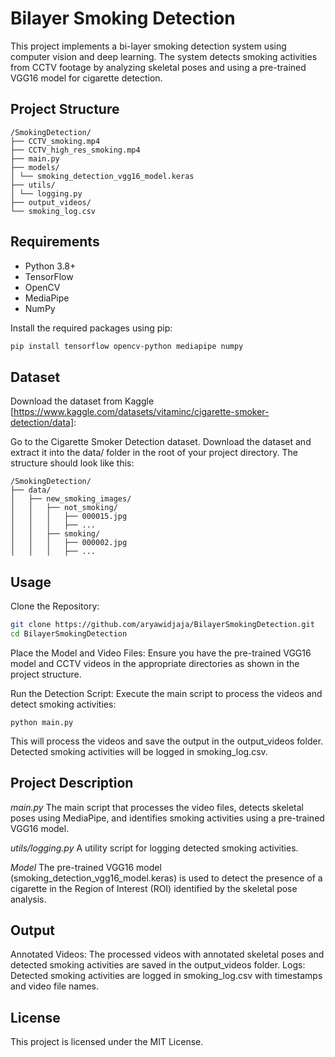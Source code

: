 # Bilayer Smoking Detection

This project implements a bi-layer smoking detection system using computer vision and deep learning. The system detects smoking activities from CCTV footage by analyzing skeletal poses and using a pre-trained VGG16 model for cigarette detection.

## Project Structure
```
/SmokingDetection/
├── CCTV_smoking.mp4
├── CCTV_high_res_smoking.mp4
├── main.py
├── models/
│ └── smoking_detection_vgg16_model.keras
├── utils/
│ └── logging.py
├── output_videos/
└── smoking_log.csv
```

## Requirements

- Python 3.8+
- TensorFlow
- OpenCV
- MediaPipe
- NumPy

Install the required packages using pip:

```bash
pip install tensorflow opencv-python mediapipe numpy
```

## Dataset
Download the dataset from Kaggle [https://www.kaggle.com/datasets/vitaminc/cigarette-smoker-detection/data]:

Go to the Cigarette Smoker Detection dataset.
Download the dataset and extract it into the data/ folder in the root of your project directory. The structure should look like this:
```
/SmokingDetection/
├── data/
│   ├── new_smoking_images/
│   │   ├── not_smoking/
│   │   │   ├── 000015.jpg
│   │   │   ├── ...
│   │   ├── smoking/
│   │   │   ├── 000002.jpg
│   │   │   ├── ...
```

## Usage
Clone the Repository:
```bash
git clone https://github.com/aryawidjaja/BilayerSmokingDetection.git
cd BilayerSmokingDetection
```

Place the Model and Video Files:
Ensure you have the pre-trained VGG16 model and CCTV videos in the appropriate directories as shown in the project structure.

Run the Detection Script:
Execute the main script to process the videos and detect smoking activities:
```
python main.py
```
This will process the videos and save the output in the output_videos folder. Detected smoking activities will be logged in smoking_log.csv.

## Project Description
*main.py*
The main script that processes the video files, detects skeletal poses using MediaPipe, and identifies smoking activities using a pre-trained VGG16 model.

*utils/logging.py*
A utility script for logging detected smoking activities.

*Model*
The pre-trained VGG16 model (smoking_detection_vgg16_model.keras) is used to detect the presence of a cigarette in the Region of Interest (ROI) identified by the skeletal pose analysis.

## Output
Annotated Videos: The processed videos with annotated skeletal poses and detected smoking activities are saved in the output_videos folder.
Logs: Detected smoking activities are logged in smoking_log.csv with timestamps and video file names.

## License
This project is licensed under the MIT License.
